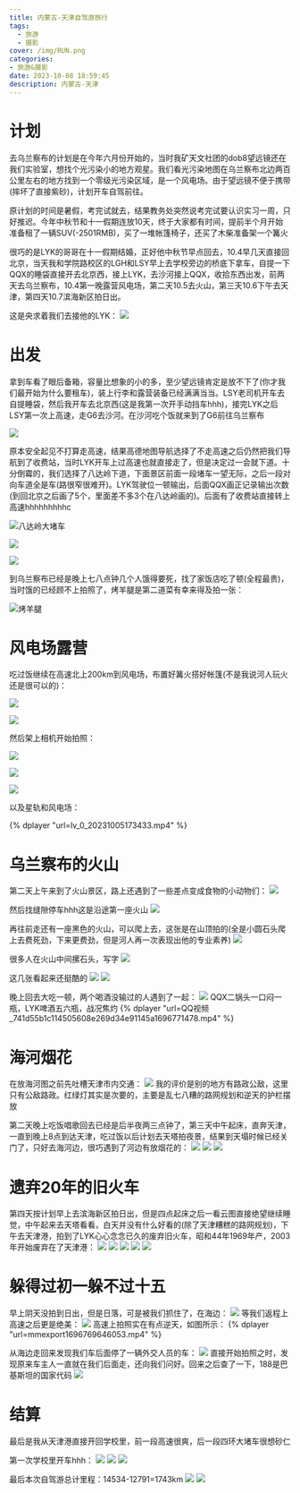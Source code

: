 ```yaml
---
title: 内蒙古-天津自驾游旅行
tags:
  - 旅游
  - 摄影
cover: /img/RUN.png
categories:
- 旅游&摄影
date: 2023-10-08 18:59:45
description: 内蒙古-天津
---
```

# 计划
去乌兰察布的计划是在今年六月份开始的，当时我矿天文社团的dob8望远镜还在我们实验室，想找个光污染小的地方观星。我们看光污染地图在乌兰察布北边两百公里左右的地方找到一个零级光污染区域，是一个风电场。由于望远镜不便于携带(摔坏了直接紫砂)，计划开车自驾前往。

原计划的时间是暑假，考完试就去，结果教务处突然说考完试要认识实习一周，只好推迟。今年中秋节和十一假期连放10天，终于大家都有时间，提前半个月开始准备租了一辆SUV(-2501RMB)，买了一堆帐篷椅子，还买了木柴准备架一个篝火

很巧的是LYK的哥哥在十一假期结婚，正好他中秋节早点回去，10.4早几天直接回北京，当天我和学院路校区的LGH和LSY早上去学校旁边的桥底下拿车，自提一下QQX的睡袋直接开去北京西，接上LYK，去沙河接上QQX，收拾东西出发，前两天去乌兰察布，10.4第一晚露营风电场，第二天10.5去火山，第三天10.6下午去天津，第四天10.7滨海新区拍日出。

这是央求着我们去接他的LYK：
![](mmexport1696344413040.jpg)

# 出发
拿到车看了眼后备箱，容量比想象的小的多，至少望远镜肯定是放不下了(你才我们最开始为什么要租车)，装上行李和露营装备已经满满当当。LSY老司机开车去自提睡袋，然后我开车去北京西(这是我第一次开手动挡车hhh)，接完LYK之后LSY第一次上高速，走G6去沙河。在沙河吃个饭就来到了G6前往乌兰察布

![](DSC4578-scaled.jpg)

原本安全起见不打算走高速，结果高德地图导航选择了不走高速之后仍然把我们导航到了收费站，当时LYK开车上过高速也就直接走了，但是决定过一会就下道。十分倒霉的，我们选择了八达岭下道，下面景区前面一段堵车一望无际，之后一段对向车道全是车(路很窄很难开)。LYK驾驶位一顿输出，后面QQX画正记录输出次数(到回北京之后画了5个，里面差不多3个在八达岭画的)。后面有了收费站直接转上高速hhhhhhhhhc

![八达岭大堵车](IMG_20231004_101938.jpg)

![](59f1bb178f43c05b.jpg)

![](DSC4556-scaled.jpg)

到乌兰察布已经是晚上七八点钟几个人饿得要死，找了家饭店吃了顿(全程最贵)，当时饿的已经顾不上拍照了，烤羊腿是第二道菜有幸来得及拍一张：

![烤羊腿](IMG_20231004_202127.jpg)

# 风电场露营
吃过饭继续在高速北上200km到风电场，布置好篝火搭好帐篷(不是我说河人玩火还是很可以的)：

![](mmexport1696498540957.jpg)

![](mmexport1696766101007.jpg)

然后架上相机开始拍照：

![](IMG_20231005_012424-已增强-降噪.jpg)

![](mmexport1696498513990.jpg)

![](mmexport1696498511257.jpg)

以及星轨和风电场：

{% dplayer "url=lv_0_20231005173433.mp4" %}

# 乌兰察布的火山
第二天上午来到了火山景区，路上还遇到了一些差点变成食物的小动物们：
![](mmexport1696680304049.jpg)

然后找缝隙停车hhh这是沿途第一座火山
![](mmexport1696527620797.jpg)

再往前走还有一座黑色的火山，可以爬上去，这张是在山顶拍的(全是小圆石头爬上去费死劲，下来更费劲，但是河人再一次表现出他的专业素养)
![](mmexport1696527634637.jpg)

很多人在火山中间摞石头，写字
![](mmexport1696527546483.jpg)

这几张看起来还挺酷的
![](mmexport1696527494690.jpg)
![](IMG_20231005_135901.jpg)

晚上回去大吃一顿，两个喝酒没输过的人遇到了一起：
![](IMG_20231005_193615.jpg)
QQX二锅头一口闷一瓶，LYK啤酒五六瓶，战况焦灼
{% dplayer "url=QQ视频_741d55b1c114505608e269d34e91145a1696771478.mp4" %}

# 海河烟花
在放海河图之前先吐槽天津市内交通：
![](mmexport1696610547032.jpg)
我的评价是别的地方有路政公敌，这里只有公敌路政。红绿灯其实是次要的，主要是乱七八糟的路网规划和逆天的护栏摆放

第二天晚上吃饭唱歌回去已经是后半夜两三点钟了，第三天中午起床，直奔天津，一直到晚上8点到达天津，吃过饭以后计划去天塔拍夜景，结果到天塌时候已经关门了，只好去海河边，很巧遇到了河边有放烟花的：
![](mmexport1696680248562.jpg)
![](mmexport1696680251484.jpg)
![](IMG_20231006_232351-已增强-降噪.jpg)

# 遗弃20年的旧火车
第四天按计划早上去滨海新区拍日出，但是四点起床之后一看云图直接绝望继续睡觉，中午起来去天塔看看，白天并没有什么好看的(除了天津糟糕的路网规划)，下午去天津港，拍到了LYK心心念念已久的废弃旧火车，昭和44年1969年产，2003年开始废弃在了天津港：
![](mmexport1696772225801.jpg)
![](mmexport1696772232819.jpg)
![](mmexport1696772238151.jpg)
![](mmexport1696772745856.jpg)
![](mmexport1696772749700.jpg)

# 躲得过初一躲不过十五
早上阴天没拍到日出，但是日落，可是被我们抓住了，在海边：
![](mmexport1696680291825.jpg)
等我们返程上高速之后更是绝美：
![](mmexport1696680272992.jpg)
高速上拍照实在有点逆天，如图所示：
{% dplayer "url=mmexport1696769646053.mp4" %}

从海边走回来发现我们车后面停了一辆外交人员的车：
![](mmexport1696769651024.jpg)
直接开始拍照之时，发现原来车主人一直就在我们后面走，还向我们问好。回来之后查了一下，188是巴基斯坦的国家代码
![](d043ad4bd11373f061d5a486a90f4bfbfaed04c5.png)

# 结算
最后是我从天津港直接开回学校里，前一段高速很爽，后一段四环大堵车很想砂仁

第一次学校里开车hhh：
![](IMG_20231007_193518.jpg)
![](mmexport1696679424477.jpg)
![](mmexport1696679906068.jpg)

最后本次自驾游总计里程：14534-12791=1743km
![](mmexport1696681156029.jpg)
![](mmexport1696681080805.jpg)
